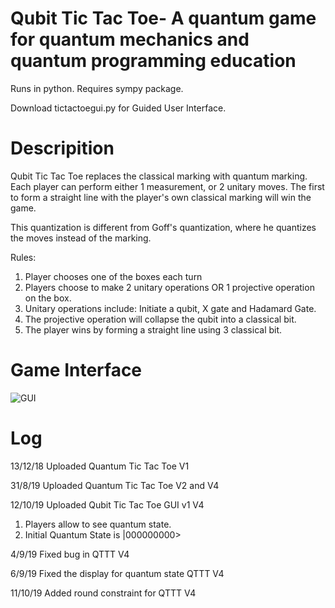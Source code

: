 # Qubit Tic Tac Toe- A quantum game for quantum mechanics and quantum programming education
Runs in python. Requires sympy package. 

Download tictactoegui.py for Guided User Interface. 

# Descripition
Qubit Tic Tac Toe replaces the classical marking with quantum marking. Each player can perform either 1 measurement, or 2 unitary moves. The first to form a straight line with the player's own classical marking will win the game.

This quantization is different from Goff's quantization, where he quantizes the moves instead of the marking.

Rules: 
1. Player chooses one of the boxes each turn 
2. Players choose to make 2 unitary operations OR 1 projective operation on the box.
3. Unitary operations include: Initiate a qubit, X gate and Hadamard Gate.
4. The projective operation will collapse the qubit into a classical bit.
5. The player wins by forming a straight line using 3 classical bit. 

# Game Interface
![GUI](https://user-images.githubusercontent.com/37786219/66732018-ca659d80-ee8c-11e9-96c2-42d7c5c7f2f1.png)

# Log
13/12/18 Uploaded Quantum Tic Tac Toe V1 

31/8/19 Uploaded Quantum Tic Tac Toe V2 and V4

12/10/19 Uploaded Qubit Tic Tac Toe GUI v1
V4 
1. Players allow to see quantum state.
2. Initial Quantum State is |000000000> 

4/9/19 Fixed bug in QTTT V4

6/9/19 Fixed the display for quantum state QTTT V4

11/10/19 Added round constraint for QTTT V4
